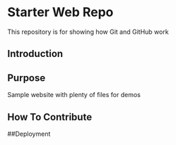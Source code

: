 # Starter Web Repo

This repository is for showing how Git and GitHub work
## Introduction
## Purpose

Sample website with plenty of files for demos

## How To Contribute

##Deployment